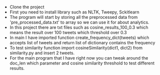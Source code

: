 - Clone the project
- First you need to install library such as NLTK, Tweepy, Sckitlearn
- The program will start by storing all the preprocessed data from 'pre_processed_data.txt' to array so we can use it for about analytics.
- In this project there are txt files such as cosine_results_100_0.3 which means the result over 100 tweets which threshold over 0.3
- In main I have imported function create_frequency_dict(tweets) which accepts list of tweets and return list of dictionary contains the frequency
- To test similarity function import cosineSimilarity(dict1, dict2) from similarity.py and insert 2 tweets.
- For the main program that I have right now you can tweak around the doc_len which parameter and cosine similarity threshold to test different results.

